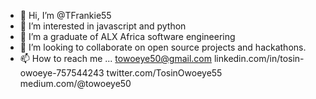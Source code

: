 - 👋 Hi, I’m @TFrankie55
- 👀 I’m interested in javascript and python
- 🌱 I’m a graduate of ALX Africa software engineering
- 💞️ I’m looking to collaborate on open source projects and hackathons.
- 📫 How to reach me ...
  towoeye50@gmail.com
  linkedin.com/in/tosin-owoeye-757544243
  twitter.com/TosinOwoeye55
  medium.com/@towoeye50

<!---
TFrankie55/TFrankie55 is a ✨ special ✨ repository because its `README.md` (this file) appears on your GitHub profile.
You can click the Preview link to take a look at your changes.
--->
